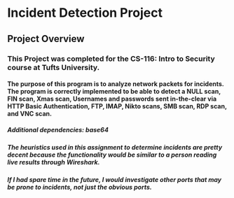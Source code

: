 # Incident Detection Project
## Project Overview
### This Project was completed for the CS-116: Intro to Security course at Tufts University.
#### The purpose of this program is to analyze network packets for incidents. The program is correctly implemented to be able to detect a NULL scan, FIN scan, Xmas scan, Usernames and passwords sent in-the-clear via HTTP Basic Authentication, FTP, IMAP, Nikto scans, SMB scan, RDP scan, and VNC scan.

##### Additional dependencies: base64


##### The heuristics used in this assignment to determine incidents are pretty decent because the functionality would be similar to a person reading live results through Wireshark.


##### If I had spare time in the future, I would investigate other ports that may be prone to incidents, not just the obvious ports.
